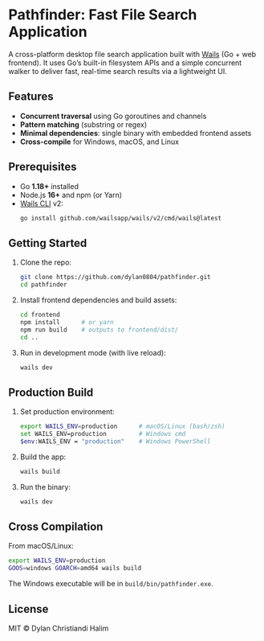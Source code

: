# Pathfinder: Fast File Search Application

A cross-platform desktop file search application built with [Wails](https://wails.app/) (Go + web frontend). It uses Go’s built-in filesystem APIs and a simple concurrent walker to deliver fast, real-time search results via a lightweight UI.

## Features

- **Concurrent traversal** using Go goroutines and channels
- **Pattern matching** (substring or regex)
- **Minimal dependencies**: single binary with embedded frontend assets
- **Cross-compile** for Windows, macOS, and Linux

## Prerequisites

- Go **1.18+** installed
- Node.js **16+** and npm (or Yarn)
- [Wails CLI](https://wails.app/) v2:
  ```bash
  go install github.com/wailsapp/wails/v2/cmd/wails@latest
  ```

## Getting Started

1. Clone the repo:
   ```bash
   git clone https://github.com/dylan0804/pathfinder.git
   cd pathfinder
   ```

2. Install frontend dependencies and build assets:
   ```bash
   cd frontend
   npm install      # or yarn
   npm run build    # outputs to frontend/dist/
   cd ..
   ```

3. Run in development mode (with live reload):
   ```bash
   wails dev
   ```

## Production Build

1. Set production environment:
   ```bash
   export WAILS_ENV=production      # macOS/Linux (bash/zsh)
   set WAILS_ENV=production         # Windows cmd
   $env:WAILS_ENV = "production"    # Windows PowerShell
   ```

2. Build the app:
   ```bash
   wails build
   ```

3. Run the binary:
   ```bash
   wails dev
   ```

## Cross Compilation

From macOS/Linux:
```bash
export WAILS_ENV=production
GOOS=windows GOARCH=amd64 wails build
```

The Windows executable will be in `build/bin/pathfinder.exe`.

## License

MIT © Dylan Christiandi Halim

